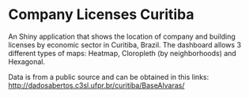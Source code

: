 # Company Licenses Curitiba

 An Shiny application that shows the location of company and building licenses by economic sector in Curitiba, Brazil. The dashboard allows 3 different types of maps: Heatmap, Cloropleth (by neighborhoods) and Hexagonal. 
 
 Data is from a public source and can be obtained in this links: http://dadosabertos.c3sl.ufpr.br/curitiba/BaseAlvaras/
 
 
